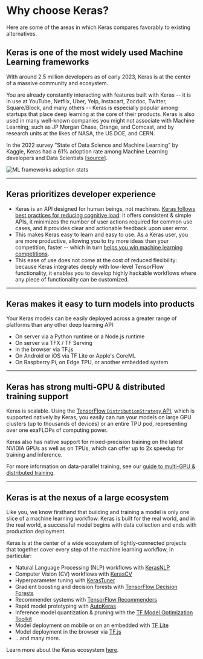 # Why choose Keras?

Here are some of the areas in which Keras compares favorably to existing alternatives.


## Keras is one of the most widely used Machine Learning frameworks

With around 2.5 million developers as of early 2023, Keras is at the center of a massive community and ecosystem.

You are already constantly interacting with features built with Keras -- it is in use at YouTube, Netflix, Uber, Yelp, Instacart, Zocdoc, Twitter, Square/Block, and many others -- Keras is especially popular among startups that place deep learning at the core of their products. Keras is also used in many well-known companies you might not associate with Machine Learning, such as JP Morgan Chase, Orange, and Comcast, and by research units at the likes of NASA, the US DOE, and CERN.

In the 2022 survey "State of Data Science and Machine Learning" by Kaggle, Keras had a 61% adoption rate among Machine Learning developers and Data Scientists [[source](https://www.kaggle.com/kaggle-survey-2022)].

![ML frameworks adoption stats](/img/kaggle-2022-adoption.png)


---

## Keras prioritizes developer experience
    
- Keras is an API designed for human beings, not machines. [Keras follows best practices for reducing cognitive load](https://blog.keras.io/user-experience-design-for-apis.html): it offers consistent & simple APIs, it minimizes the number of user actions required for common use cases, and it provides clear and actionable feedback upon user error.
- This makes Keras easy to learn and easy to use. As a Keras user, you are more productive, allowing you to try more ideas than your competition, faster -- which in turn [helps you win machine learning competitions](https://www.quora.com/Why-has-Keras-been-so-successful-lately-at-Kaggle-competitions).
- This ease of use does not come at the cost of reduced flexibility: because Keras integrates deeply with low-level TensorFlow functionality, it enables you to develop highly hackable workflows where any piece of functionality can be customized.


---


## Keras makes it easy to turn models into products

Your Keras models can be easily deployed across a greater range of platforms than any other deep learning API:

- On server via a Python runtime or a Node.js runtime
- On server via TFX / TF Serving
- In the browser via TF.js
- On Android or iOS via TF Lite or Apple's CoreML
- On Raspberry Pi, on Edge TPU, or another embedded system


---

## Keras has strong multi-GPU & distributed training support

Keras is scalable. Using the [TensorFlow `DistributionStrategy` API](https://www.tensorflow.org/tutorials/distribute/keras), which is supported natively by Keras,
you easily can run your models on large GPU clusters (up to thousands of devices) or an entire TPU pod, representing over one exaFLOPs of computing power.

Keras also has native support for mixed-precision training on the latest NVIDIA GPUs as well as on TPUs, which can offer up to 2x speedup for training and inference.

For more information on data-parallel training, see our [guide to multi-GPU & distributed training](/guides/distributed_training/).

---

## Keras is at the nexus of a large ecosystem

Like you, we know firsthand that building and training a model is only one slice of a machine learning workflow. Keras is built for the real world,
and in the real world, a successful model begins with data collection and ends with production deployment. 

Keras is at the center of a wide ecosystem of tightly-connected projects that together cover every step of the machine learning workflow, in particular:

- Natural Language Processing (NLP) workflows with [KerasNLP](/keras_nlp/)
- Computer Vision (CV) workflows with [KerasCV](/keras_cv/)
- Hyperparameter tuning with [KerasTuner](/keras_tuner/)
- Gradient boosting and decision forests with [TensorFlow Decision Forests](https://www.tensorflow.org/decision_forests)
- Recommender systems with [TensorFlow Recommenders](https://www.tensorflow.org/recommenders)
- Rapid model prototyping with [AutoKeras](https://autokeras.com/)
- Inference model quantization & pruning with the [TF Model Optimization Toolkit](https://www.tensorflow.org/model_optimization)
- Model deployment on mobile or on an embedded with [TF Lite](https://www.tensorflow.org/lite)
- Model deployment in the browser via [TF.js](https://www.tensorflow.org/js)
- ...and many more.

Learn more about the Keras ecosystem [here](/getting_started/ecosystem/).

